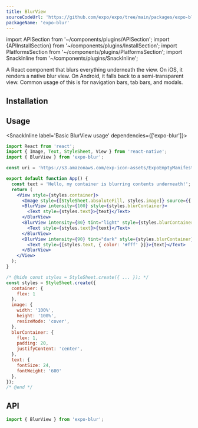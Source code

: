 ```yaml
---
title: BlurView
sourceCodeUrl: 'https://github.com/expo/expo/tree/main/packages/expo-blur'
packageName: 'expo-blur'
---
```


import APISection from '~/components/plugins/APISection';
import {APIInstallSection} from '~/components/plugins/InstallSection';
import PlatformsSection from '~/components/plugins/PlatformsSection';
import SnackInline from '~/components/plugins/SnackInline';

A React component that blurs everything underneath the view. On iOS, it renders a native blur view. On Android, it falls back to a semi-transparent view. Common usage of this is for navigation bars, tab bars, and modals.

<PlatformsSection android emulator ios simulator web />

## Installation

<APIInstallSection />

## Usage

<SnackInline label='Basic BlurView usage' dependencies={['expo-blur']}>

```jsx
import React from 'react';
import { Image, Text, StyleSheet, View } from 'react-native';
import { BlurView } from 'expo-blur';

const uri = 'https://s3.amazonaws.com/exp-icon-assets/ExpoEmptyManifest_192.png';

export default function App() {
  const text = 'Hello, my container is blurring contents underneath!';
  return (
    <View style={styles.container}>
      <Image style={[StyleSheet.absoluteFill, styles.image]} source={{ uri }} />
      <BlurView intensity={100} style={styles.blurContainer}>
        <Text style={styles.text}>{text}</Text>
      </BlurView>
      <BlurView intensity={80} tint="light" style={styles.blurContainer}>
        <Text style={styles.text}>{text}</Text>
      </BlurView>
      <BlurView intensity={90} tint="dark" style={styles.blurContainer}>
        <Text style={[styles.text, { color: '#fff' }]}>{text}</Text>
      </BlurView>
    </View>
  );
}

/* @hide const styles = StyleSheet.create({ ... }); */
const styles = StyleSheet.create({
  container: {
    flex: 1
  },
  image: {
    width: '100%',
    height: '100%',
    resizeMode: 'cover',
  },
  blurContainer: {
    flex: 1,
    padding: 20,
    justifyContent: 'center',
  },
  text: {
    fontSize: 24,
    fontWeight: '600'
  },
});
/* @end */
```

</SnackInline>

## API

```js
import { BlurView } from 'expo-blur';
```

<APISection packageName="expo-blur" />
